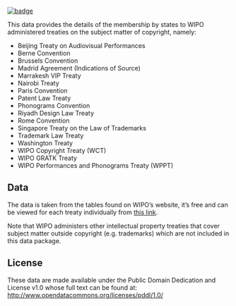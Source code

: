 <a className="gh-badge" href="https://datahub.io/core/membership-to-copyright-treaties"><img src="https://badgen.net/badge/icon/View%20on%20datahub.io/orange?icon=https://datahub.io/datahub-cube-badge-icon.svg&label&scale=1.25" alt="badge" /></a>

This data provides the details of the membership by states to WIPO administered treaties on the subject matter of copyright, namely:

* Beijing Treaty on Audiovisual Performances
* Berne Convention
* Brussels Convention
* Madrid Agreement (Indications of Source)
* Marrakesh VIP Treaty
* Nairobi Treaty
* Paris Convention
* Patent Law Treaty
* Phonograms Convention
* Riyadh Design Law Treaty
* Rome Convention
* Singapore Treaty on the Law of Trademarks
* Trademark Law Treaty
* Washington Treaty
* WIPO Copyright Treaty (WCT)
* WIPO GRATK Treaty
* WIPO Performances and Phonograms Treaty (WPPT)

## Data

The data is taken from the tables found on WIPO’s website, it’s free and can be viewed for each treaty individually from [this link](https://wipo.int/treaties/en/).

Note that WIPO administers other intellectual property treaties that cover subject matter outside copyright (e.g. trademarks) which are not included in this data package.

## License

These data are made available under the Public Domain Dedication and License v1.0 whose full text can be found at: http://www.opendatacommons.org/licenses/pddl/1.0/
